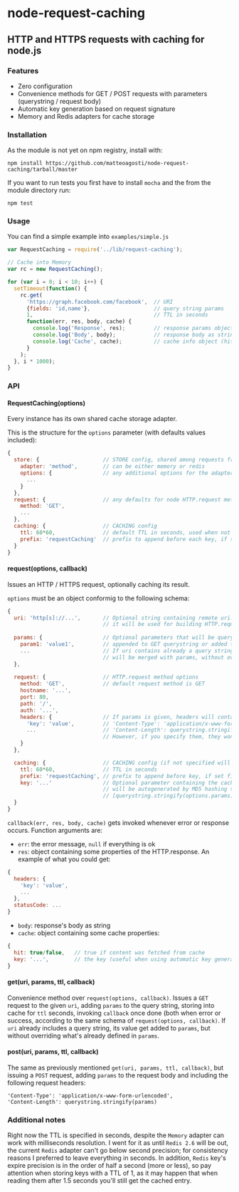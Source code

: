 node-request-caching
====================

## HTTP and HTTPS requests with caching for node.js

### Features

- Zero configuration
- Convenience methods for GET / POST requests with parameters (querystring / request body)
- Automatic key generation based on request signature
- Memory and Redis adapters for cache storage

### Installation

As the module is not yet on npm registry, install with:

```
npm install https://github.com/matteoagosti/node-request-caching/tarball/master
```

If you want to run tests you first have to install `mocha` and the from the module directory run:

```
npm test
```

### Usage

You can find a simple example into `examples/simple.js`

```javascript
var RequestCaching = require('../lib/request-caching');

// Cache into Memory
var rc = new RequestCaching();

for (var i = 0; i < 10; i++) {
  setTimeout(function() {
    rc.get(
      'https://graph.facebook.com/facebook',  // URI
      {fields: 'id,name'},                    // query string params
      1,                                      // TTL in seconds
      function(err, res, body, cache) {
        console.log('Response', res);         // response params object (headers, statusCode)
        console.log('Body', body);            // response body as string
        console.log('Cache', cache);          // cache info object (hit, key)
      }
    );
  }, i * 1000);
}
```

### API

#### RequestCaching(options)

Every instance has its own shared cache storage adapter.

This is the structure for the `options` parameter (with defaults values included):

```javascript
{
  store: {                    // STORE config, shared among requests from the same instance
    adapter: 'method',        // can be either memory or redis
    options: {                // any additional options for the adapter (e.g. redis config)
      ...
    }
  },
  request: {                  // any defaults for node HTTP.request method
    method: 'GET',
    ...
  },
  caching: {                  // CACHING config
    ttl: 60*60,               // default TTL in seconds, used when not specified in request
    prefix: 'requestCaching'  // prefix to append before each key, if set keys will be prefix:key
  }
}
```

#### request(options, callback)

Issues an HTTP / HTTPS request, optionally caching its result.

`options` must be an object conformig to the following schema:

```javascript
{
  uri: 'http[s]://...',       // Optional string containing remote uri. If specified
                              // it will be used for building HTTP.request options
  
  params: {                   // Optional parameters that will be querystringified and
    param1: 'value1',         // appended to GET querystring or added to POST request body.
    ...                       // If uri contains already a query string, its param=value pairs 
                              // will be merged with params, without overwrite them
  },
  
  request: {                  // HTTP.request method options
    method: 'GET',            // default request method is GET
    hostname: '...',
    port: 80,
    path: '/',
    auth: '...',
    headers: {                // If params is given, headers will contain the following:
      'key': 'value',         // 'Content-Type': 'application/x-www-form-urlencoded',
      ...                     // 'Content-Length': querystring.stringify(params)
                              // However, if you specify them, they won't get overwritten
    }
  },

  caching: {                  // CACHING config (if not specified will take instance's defaults)
    ttl: 60*60,               // TTL in seconds
    prefix: 'requestCaching', // prefix to append before key, if set final key will be prefix:key
    key: '...'                // Optional parameter containing the cache key. If not specified
                              // will be autogenerated by MD5 hashing the JSON.stringify of
                              // [querystring.stringify(options.params), options.request]
  }
}
```

`callback(err, res, body, cache)` gets invoked whenever error or response occurs. Function arguments are:
- `err`: the error message, `null` if everything is ok
- `res`: object containing some properties of the HTTP.response. An example of what you could get:
```javascript
{
  headers: {
    'key': 'value',
    ...
  },
  statusCode: ...
}

```
- `body`: response's body as string
- `cache`: object containing some cache properties:
```javascript
{
  hit: true/false,   // true if content was fetched from cache
  key: '...',        // the key (useful when using automatic key generation)
}
```

#### get(uri, params, ttl, callback)

Convenience method over `request(options, callback)`. Issues a `GET` request to the given `uri`, adding `params` to the query string, storing into cache for `ttl` seconds, invoking `callback` once done (both when error or success, according to the same schema of `request(options, callback)`. If `uri` already includes a query string, its value get added to `params`, but without overriding what's already defined in `params`.

#### post(uri, params, ttl, callback)

The same as previously mentioned `get(uri, params, ttl, callback)`, but issuing a `POST` request, adding `params` to the request body and including the following request headers:

```
'Content-Type': 'application/x-www-form-urlencoded',
'Content-Length': querystring.stringify(params)
```

### Additional notes

Right now the TTL is specified in seconds, despite the `Memory` adapter can work with milliseconds resolution. I went for it as until `Redis 2.6` will be out, the current `Redis` adapter can't go below second precision; for consistency reasons I preferred to leave everything in seconds. In addition, `Redis` key's expire precision is in the order of half a second (more or less), so pay attention when storing keys with a TTL of 1, as it may happen that when reading them after 1.5 seconds you'll still get the cached entry.